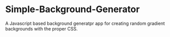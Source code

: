 # Simple-Background-Generator
A Javascript based background generatpr app for creating random gradient backgrounds with the proper CSS.
